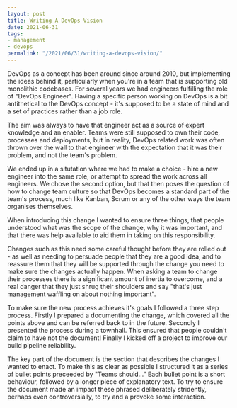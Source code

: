 ```yaml
---
layout: post
title: Writing A DevOps Vision
date: 2021-06-31
tags:
- management
- devops
permalink: "/2021/06/31/writing-a-devops-vision/"
---
```

DevOps as a concept has been around since around 2010, but implementing the ideas behind it,
particularly when you're in a team that is supporting old monolithic codebases. For several years
we had engineers fulfilling the role of "DevOps Engineer". Having a specific person working on
DevOps is a bit antithetical to the DevOps concept - it's supposed to be a state of mind and a set
of practices rather than a job role.

The aim was always to have that engineer act as a source of expert knowledge and an enabler. Teams
were still supposed to own their code, processes and deployments, but in reality, DevOps related
work was often thrown over the wall to that engineer with the expectation that it was their
problem, and not the team's problem.

We ended up in a situtation where we had to make a choice - hire a new engineer into the same role,
or attempt to spread the work across all engineers. We chose the second option, but that then poses
the question of how to change team culture so that DevOps becomes a standard part of the team's
process, much like Kanban, Scrum or any of the other ways the team organises themselves.

When introducing this change I wanted to ensure three things, that people understood what was the
scope of the change, why it was important, and that there was help available to aid them in taking
on this responsibility.

Changes such as this need some careful thought before they are rolled out - as well as needing to
persuade people that they are a good idea, and to reassure them that they will be supported
through the change you need to make sure the changes actually happen. When asking a team to change
their processes there is a significant amount of inertia to overcome, and a real danger that they
just shrug their shoulders and say "that's just management waffling on about nothing important".

To make sure the new process achieves it's goals I followed a three step process. Firstly I prepared
a documenting the change, which covered all the points above and can be referred back to in the
future. Secondly I presented the process during a townhall. This ensured that people couldn't claim
to have not the document! Finally I kicked off a project to improve our build pipeline reliability.

The key part of the document is the section that describes the changes I wanted to enact. To make
this as clear as possible I structured it as a series of bullet points preceeded by "Teams should..."
Each bullet point is a short behaviour, followed by a longer piece of explanatory text. To try to
ensure the document made an impact these phrased deliberately stridently, perhaps even controversially,
to try and a provoke some interaction.

